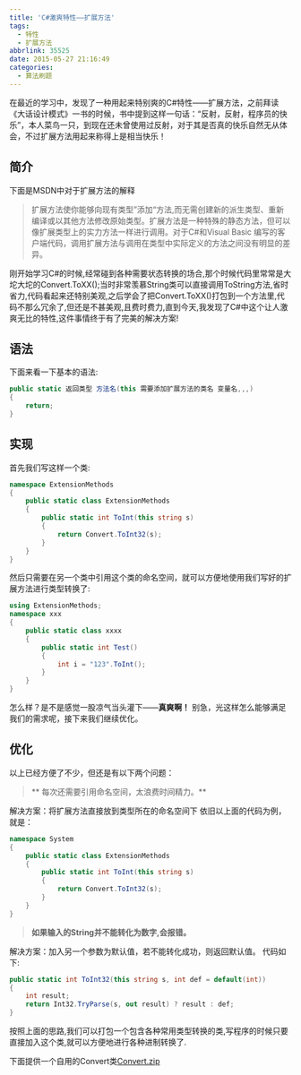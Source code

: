 ```yaml
---
title: 'C#激爽特性——扩展方法'
tags:
  - 特性
  - 扩展方法
abbrlink: 35525
date: 2015-05-27 21:16:49
categories:
  - 算法刷题
---
```

在最近的学习中，发现了一种用起来特别爽的C#特性——扩展方法，之前拜读《大话设计模式》一书的时候，书中提到这样一句话：“反射，反射，程序员的快乐”，本人菜鸟一只，到现在还未曾使用过反射，对于其是否真的快乐自然无从体会，不过扩展方法用起来称得上是相当快乐！
<!-- more -->
## 简介
下面是MSDN中对于扩展方法的解释
>  扩展方法使你能够向现有类型”添加“方法,而无需创建新的派生类型、重新编译或以其他方法修改原始类型。扩展方法是一种特殊的静态方法，但可以像扩展类型上的实力方法一样进行调用。对于C#和Visual Basic 编写的客户端代码，调用扩展方法与调用在类型中实际定义的方法之间没有明显的差异。

刚开始学习C#的时候,经常碰到各种需要状态转换的场合,那个时候代码里常常是大坨大坨的Convert.ToXX();当时非常羡慕String类可以直接调用ToString方法,省时省力,代码看起来还特别美观,之后学会了把Convert.ToXX()打包到一个方法里,代码不那么冗余了,但还是不甚美观,且费时费力,直到今天,我发现了C#中这个让人激爽无比的特性,这件事情终于有了完美的解决方案!
## 语法
下面来看一下基本的语法:
```csharp
public static 返回类型 方法名(this 需要添加扩展方法的类名 变量名,,,)
{
    return;
}
```
## 实现
首先我们写这样一个类: 
```csharp
namespace ExtensionMethods
{
    public static class ExtensionMethods
    {
        public static int ToInt(this string s)
        {
            return Convert.ToInt32(s);
        }
    }
}
```
然后只需要在另一个类中引用这个类的命名空间，就可以方便地使用我们写好的扩展方法进行类型转换了:
```csharp
using ExtensionMethods;
namespace xxx
{
    public static class xxxx
    {
        public static int Test()
        {
            int i = "123".ToInt();
        }
    }
}
```
怎么样？是不是感觉一股凉气当头灌下——**真爽啊！**
别急，光这样怎么能够满足我们的需求呢，接下来我们继续优化。
## 优化
以上已经方便了不少，但还是有以下两个问题：
>** 每次还需要引用命名空间，太浪费时间精力。**

解决方案：将扩展方法直接放到类型所在的命名空间下
依旧以上面的代码为例，就是：
```csharp
namespace System
{
    public static class ExtensionMethods
    {
        public static int ToInt(this string s)
        {
            return Convert.ToInt32(s);
        }
    }
}
```

> **如果输入的String并不能转化为数字,会报错。**

解决方案：加入另一个参数为默认值，若不能转化成功，则返回默认值。
代码如下:
```csharp
public static int ToInt32(this string s, int def = default(int))
{
    int result;
    return Int32.TryParse(s, out result) ? result : def;
}
```
按照上面的思路,我们可以打包一个包含各种常用类型转换的类,写程序的时候只要直接加入这个类,就可以方便地进行各种进制转换了.

下面提供一个自用的Convert类[Convert.zip](http://qiniucdn.wayneshao.com/Convert.zip)

